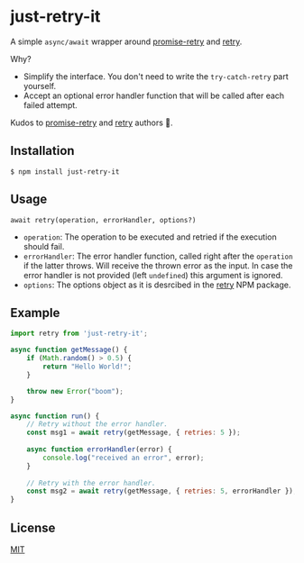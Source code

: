 # just-retry-it

A simple `async/await` wrapper around [promise-retry](https://www.npmjs.com/package/promise-retry) and [retry](https://www.npmjs.com/package/retry).

Why?
- Simplify the interface. You don't need to write the `try-catch-retry` part yourself.
- Accept an optional error handler function that will be called after each failed attempt.

Kudos to [promise-retry](https://www.npmjs.com/package/promise-retry) and [retry](https://www.npmjs.com/package/retry) authors 🙏.

## Installation

```
$ npm install just-retry-it
```

## Usage
```
await retry(operation, errorHandler, options?)
```
- `operation`: The operation to be executed and retried if the execution should fail.
- `errorHandler`: The error handler function, called right after the `operation` if the latter throws. Will receive the thrown error as the input. In case the error handler is not provided (left `undefined`) this argument is ignored.
- `options`: The options object as it is desrcibed in the [retry](https://www.npmjs.com/package/retry) NPM package.

## Example

```javascript
import retry from 'just-retry-it';

async function getMessage() {
    if (Math.random() > 0.5) {
        return "Hello World!";
    }

    throw new Error("boom");
}

async function run() {
    // Retry without the error handler.
    const msg1 = await retry(getMessage, { retries: 5 });
    
    async function errorHandler(error) {
        console.log("received an error", error);
    }
    
    // Retry with the error handler.
    const msg2 = await retry(getMessage, { retries: 5, errorHandler });
}
```

## License

[MIT](./LICENSE)